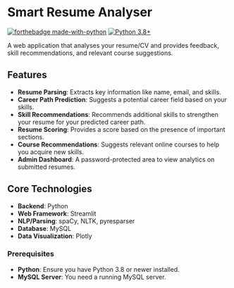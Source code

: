 # Smart Resume Analyser

[![forthebadge made-with-python](http://ForTheBadge.com/images/badges/made-with-python.svg)](https://www.python.org/)
[![Python 3.8+](https://img.shields.io/badge/python-3.8+-blue.svg)](https://www.python.org/downloads/)

A web application that analyses your resume/CV and provides feedback, skill recommendations, and relevant course suggestions.

## Features
- **Resume Parsing**: Extracts key information like name, email, and skills.
- **Career Path Prediction**: Suggests a potential career field based on your skills.
- **Skill Recommendations**: Recommends additional skills to strengthen your resume for your predicted career path.
- **Resume Scoring**: Provides a score based on the presence of important sections.
- **Course Recommendations**: Suggests relevant online courses to help you acquire new skills.
- **Admin Dashboard**: A password-protected area to view analytics on submitted resumes.

## Core Technologies
- **Backend**: Python
- **Web Framework**: Streamlit
- **NLP/Parsing**: spaCy, NLTK, pyresparser
- **Database**: MySQL
- **Data Visualization**: Plotly


### Prerequisites
- **Python**: Ensure you have Python 3.8 or newer installed.
- **MySQL Server**: You need a running MySQL server.
